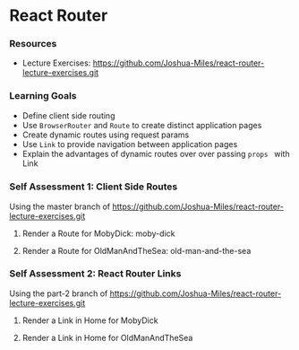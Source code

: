 # React Router

### Resources
- Lecture Exercises: https://github.com/Joshua-Miles/react-router-lecture-exercises.git

### Learning Goals

- Define client side routing
- Use `BrowserRouter` and `Route` to create distinct application pages
- Create dynamic routes using request params
- Use `Link` to provide navigation between application pages 
- Explain the advantages of dynamic routes over over passing `props ` with Link


##### 

### Self Assessment 1: Client Side Routes

Using the master branch of https://github.com/Joshua-Miles/react-router-lecture-exercises.git

1) Render a Route for MobyDick: moby-dick

2) Render a Route for OldManAndTheSea: old-man-and-the-sea


### Self Assessment 2: React Router Links

Using the part-2 branch of https://github.com/Joshua-Miles/react-router-lecture-exercises.git

1) Render a Link in Home for MobyDick

2) Render a Link in Home for OldManAndTheSea